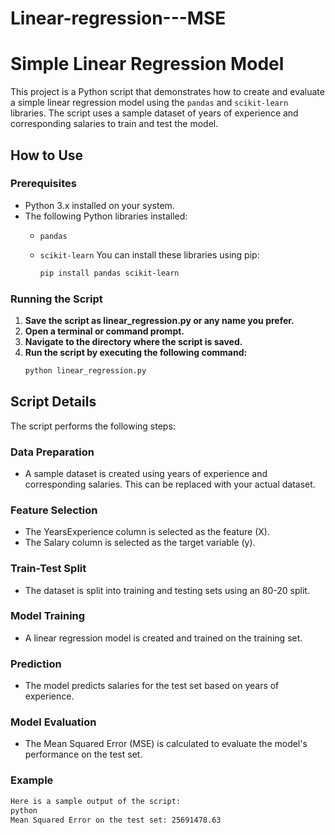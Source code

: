# Linear-regression---MSE
# Simple Linear Regression Model

This project is a Python script that demonstrates how to create and evaluate a simple linear regression model using the `pandas` and `scikit-learn` libraries. The script uses a sample dataset of years of experience and corresponding salaries to train and test the model.

## How to Use

### Prerequisites

- Python 3.x installed on your system.
- The following Python libraries installed:
  - `pandas`
  - `scikit-learn`
You can install these libraries using pip:

    ```bash
    pip install pandas scikit-learn
    ```
### Running the Script

1. **Save the script as linear_regression.py or any name you prefer.**
2. **Open a terminal or command prompt.**
3. **Navigate to the directory where the script is saved.**
4. **Run the script by executing the following command:**
    ```bash
    python linear_regression.py
    ```
## Script Details

The script performs the following steps:
### Data Preparation

- A sample dataset is created using years of experience and corresponding salaries. This can be replaced with your actual dataset.

### Feature Selection

- The YearsExperience column is selected as the feature (X).
- The Salary column is selected as the target variable (y).

### Train-Test Split

- The dataset is split into training and testing sets using an 80-20 split.

### Model Training

- A linear regression model is created and trained on the training set.

### Prediction

- The model predicts salaries for the test set based on years of experience.

### Model Evaluation

- The Mean Squared Error (MSE) is calculated to evaluate the model's performance on the test set.

### Example
```bash
Here is a sample output of the script:
python
Mean Squared Error on the test set: 25691478.63
